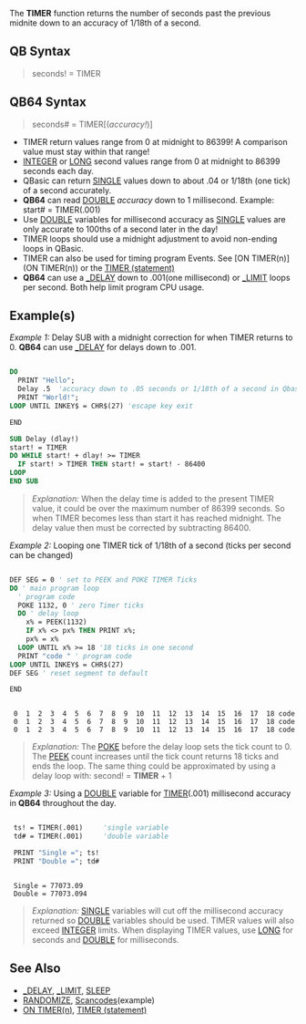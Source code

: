 The **TIMER** function returns the number of seconds past the previous midnite down to an accuracy of 1/18th of a second. 

## QB Syntax 

> seconds! = TIMER

##  QB64 Syntax 

> seconds# = TIMER[(*accuracy!*)]

* TIMER return values range from 0 at midnight to 86399! A comparison value must stay within that range!
* [INTEGER](INTEGER) or [LONG](LONG) second values range from 0 at midnight to 86399 seconds each day.
* QBasic can return [SINGLE](SINGLE) values down to about .04 or 1/18th (one tick) of a second accurately. 
* **QB64** can read [DOUBLE](DOUBLE) *accuracy* down to 1 millisecond. Example: start# <nowiki>=</nowiki> TIMER(.001) 
* Use [DOUBLE](DOUBLE) variables for millisecond accuracy as [SINGLE](SINGLE) values are only accurate to 100ths of a second later in the day!
* TIMER loops should use a midnight adjustment to avoid non-ending loops in QBasic.
* TIMER can also be used for timing program Events. See [ON TIMER(n)](ON TIMER(n)) or the [TIMER (statement)](TIMER (statement))
* **QB64** can use a [_DELAY](_DELAY) down to .001(one millisecond) or [_LIMIT](_LIMIT) loops per second. Both help limit program CPU usage.

## Example(s)

*Example 1:* Delay SUB with a midnight correction for when TIMER returns to 0. **QB64** can use [_DELAY](_DELAY) for delays down to .001.

```vb

DO
  PRINT "Hello";
  Delay .5  'accuracy down to .05 seconds or 1/18th of a second in Qbasic
  PRINT "World!";
LOOP UNTIL INKEY$ = CHR$(27) 'escape key exit

END

SUB Delay (dlay!)
start! = TIMER
DO WHILE start! + dlay! >= TIMER
  IF start! > TIMER THEN start! = start! - 86400
LOOP
END SUB 

```

> *Explanation:* When the delay time is added to the present TIMER value, it could be over the maximum number of 86399 seconds. So when TIMER becomes less than start it has reached midnight. The delay value then must be corrected by subtracting 86400.

*Example 2:* Looping one TIMER tick of 1/18th of a second (ticks per second can be changed)

```vb

DEF SEG = 0 ' set to PEEK and POKE TIMER Ticks
DO ' main program loop
  ' program code
  POKE 1132, 0 ' zero Timer ticks
  DO ' delay loop
    x% = PEEK(1132)
    IF x% <> px% THEN PRINT x%;
    px% = x%
  LOOP UNTIL x% >= 18 '18 ticks in one second
  PRINT "code " ' program code
LOOP UNTIL INKEY$ = CHR$(27)
DEF SEG ' reset segment to default

END 

```

```text

 0  1  2  3  4  5  6  7  8  9  10  11  12  13  14  15  16  17  18 code
 0  1  2  3  4  5  6  7  8  9  10  11  12  13  14  15  16  17  18 code
 0  1  2  3  4  5  6  7  8  9  10  11  12  13  14  15  16  17  18 code

```

> *Explanation:* The [POKE](POKE) before the delay loop sets the tick count to 0. The [PEEK](PEEK) count increases until the tick count returns 18 ticks and ends the loop. The same thing could be approximated by using a delay loop with: second! <nowiki>=</nowiki> **TIMER** + 1

*Example 3:* Using a [DOUBLE](DOUBLE) variable for [TIMER](TIMER)(.001) millisecond accuracy in **QB64** throughout the day.

```vb

 ts! = TIMER(.001)     'single variable
 td# = TIMER(.001)     'double variable

 PRINT "Single ="; ts!
 PRINT "Double ="; td# 

```

```text

 Single = 77073.09
 Double = 77073.094 

```

> *Explanation:* [SINGLE](SINGLE) variables will cut off the millisecond accuracy returned so [DOUBLE](DOUBLE) variables should be used. TIMER values will also exceed [INTEGER](INTEGER) limits. When displaying TIMER values, use [LONG](LONG) for seconds and [DOUBLE](DOUBLE) for milliseconds.

## See Also

* [_DELAY](_DELAY), [_LIMIT](_LIMIT), [SLEEP](SLEEP)   
* [RANDOMIZE](RANDOMIZE), [Scancodes](Scancodes)(example)
* [ON TIMER(n)](ON-TIMER(n)), [TIMER (statement)](TIMER-(statement))

